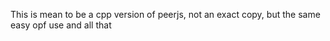 
This is mean to be a cpp version of peerjs, not an exact copy, but the same easy opf use and all that